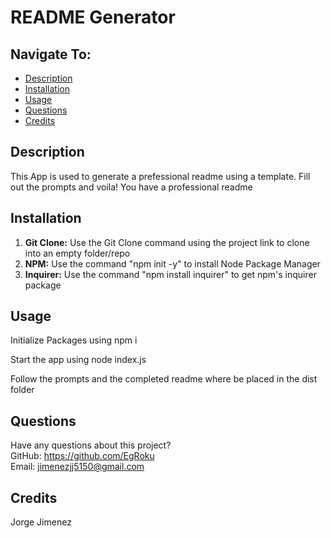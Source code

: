 # README Generator

## Navigate To:
* [Description](#description)
* [Installation](#installation)
* [Usage](#usage)
* [Questions](#questions)
* [Credits](#credits)

## Description 

This App is used to generate a prefessional readme using a template. Fill out the prompts and voila! You have a professional readme

## Installation
1. **Git Clone:** Use the Git Clone command using the project link to clone into an empty folder/repo
1. **NPM:** Use the command "npm init -y" to install Node Package Manager
1. **Inquirer:** Use the command "npm install inquirer" to get npm's inquirer package

## Usage

Initialize Packages using npm i

Start the app using node index.js

Follow the prompts and the completed readme where be placed in the dist folder

## Questions

Have any questions about this project?   
GitHub: https://github.com/EgRoku  
Email: jimenezjj5150@gmail.com

## Credits
Jorge Jimenez
